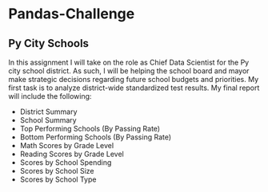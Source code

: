 # Pandas-Challenge

## Py City Schools
In this assignment I will take on the role as Chief Data Scientist for the Py city school district. As such, I will be helping the school board and mayor make strategic decisions regarding future school budgets and priorities. My first task is to analyze district-wide standardized test results. My final report will include the following:

- District Summary
- School Summary
- Top Performing Schools (By Passing Rate)
- Bottom Performing Schools (By Passing Rate)
- Math Scores by Grade Level 
- Reading Scores by Grade Level 
- Scores by School Spending 
- Scores by School Size
- Scores by School Type 
